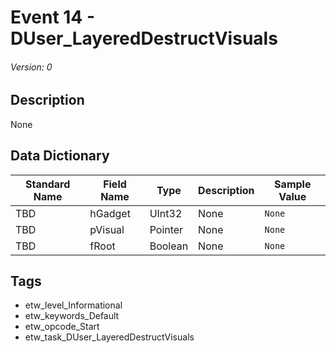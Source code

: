 # Event 14 - DUser_LayeredDestructVisuals
###### Version: 0

## Description
None

## Data Dictionary
|Standard Name|Field Name|Type|Description|Sample Value|
|---|---|---|---|---|
|TBD|hGadget|UInt32|None|`None`|
|TBD|pVisual|Pointer|None|`None`|
|TBD|fRoot|Boolean|None|`None`|

## Tags
* etw_level_Informational
* etw_keywords_Default
* etw_opcode_Start
* etw_task_DUser_LayeredDestructVisuals